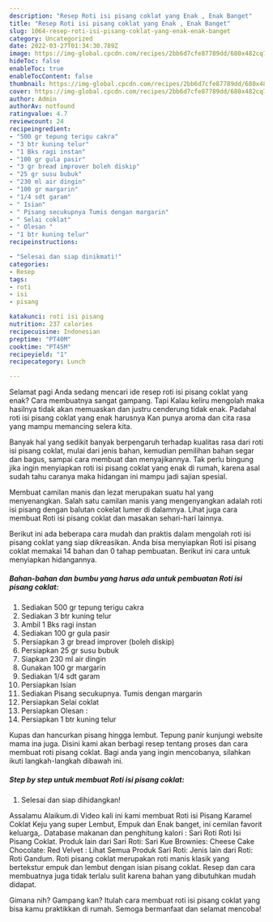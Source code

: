```yaml
---
description: "Resep Roti isi pisang coklat yang Enak , Enak Banget"
title: "Resep Roti isi pisang coklat yang Enak , Enak Banget"
slug: 1064-resep-roti-isi-pisang-coklat-yang-enak-enak-banget
category: Uncategorized
date: 2022-03-27T01:34:30.789Z
image: https://img-global.cpcdn.com/recipes/2bb6d7cfe87789dd/680x482cq70/roti-isi-pisang-coklat-foto-resep-utama.jpg
hideToc: false
enableToc: true
enableTocContent: false
thumbnail: https://img-global.cpcdn.com/recipes/2bb6d7cfe87789dd/680x482cq70/roti-isi-pisang-coklat-foto-resep-utama.jpg
cover: https://img-global.cpcdn.com/recipes/2bb6d7cfe87789dd/680x482cq70/roti-isi-pisang-coklat-foto-resep-utama.jpg
author: Admin
authorAv: notfound
ratingvalue: 4.7
reviewcount: 24
recipeingredient:
- "500 gr tepung terigu cakra"
- "3 btr kuning telur"
- "1 Bks ragi instan"
- "100 gr gula pasir"
- "3 gr bread improver boleh diskip"
- "25 gr susu bubuk"
- "230 ml air dingin"
- "100 gr margarin"
- "1/4 sdt garam"
- " Isian"
- " Pisang secukupnya Tumis dengan margarin"
- " Selai coklat"
- " Olesan "
- "1 btr kuning telur"
recipeinstructions:

- "Selesai dan siap dinikmati!"
categories:
- Resep
tags:
- roti
- isi
- pisang

katakunci: roti isi pisang 
nutrition: 237 calories
recipecuisine: Indonesian
preptime: "PT40M"
cooktime: "PT45M"
recipeyield: "1"
recipecategory: Lunch

---
```



Selamat pagi Anda sedang mencari ide resep roti isi pisang coklat yang enak? Cara membuatnya sangat gampang. Tapi Kalau keliru mengolah maka hasilnya tidak akan memuaskan dan justru cenderung tidak enak. Padahal roti isi pisang coklat yang enak harusnya Kan punya aroma dan cita rasa yang mampu memancing selera kita.


Banyak hal yang sedikit banyak berpengaruh terhadap kualitas rasa dari roti isi pisang coklat, mulai dari jenis bahan, kemudian pemilihan bahan segar dan bagus, sampai cara membuat dan menyajikannya. Tak perlu bingung jika ingin menyiapkan roti isi pisang coklat yang enak di rumah, karena asal sudah tahu caranya maka hidangan ini mampu jadi sajian spesial.

Membuat camilan manis dan lezat merupakan suatu hal yang menyenangkan. Salah satu camilan manis yang mengenyangkan adalah roti isi pisang dengan balutan cokelat lumer di dalamnya. Lihat juga cara membuat Roti isi pisang coklat dan masakan sehari-hari lainnya.


Berikut ini ada beberapa cara mudah dan praktis dalam mengolah roti isi pisang coklat yang siap dikreasikan. Anda bisa menyiapkan Roti isi pisang coklat memakai 14 bahan dan 0 tahap pembuatan. Berikut ini cara untuk menyiapkan hidangannya.

<!--inarticleads1-->

##### Bahan-bahan dan bumbu yang harus ada untuk pembuatan Roti isi pisang coklat:

1. Sediakan 500 gr tepung terigu cakra
1. Sediakan 3 btr kuning telur
1. Ambil 1 Bks ragi instan
1. Sediakan 100 gr gula pasir
1. Persiapkan 3 gr bread improver (boleh diskip)
1. Persiapkan 25 gr susu bubuk
1. Siapkan 230 ml air dingin
1. Gunakan 100 gr margarin
1. Sediakan 1/4 sdt garam
1. Persiapkan  Isian
1. Sediakan  Pisang secukupnya. Tumis dengan margarin
1. Persiapkan  Selai coklat
1. Persiapkan  Olesan :
1. Persiapkan 1 btr kuning telur


Kupas dan hancurkan pisang hingga lembut. Tepung panir kunjungi website mama ina juga. Disini kami akan berbagi resep tentang proses dan cara membuat roti pisang coklat. Bagi anda yang ingin mencobanya, silahkan ikuti langkah-langkah dibawah ini. 

<!--inarticleads2-->

##### Step by step untuk membuat Roti isi pisang coklat:


1. Selesai dan siap dihidangkan!

Assalamu Alaikum.di Video kali ini kami membuat Roti isi Pisang Karamel Coklat Keju yang super Lembut, Empuk dan Enak banget, ini cemilan favorit keluarga,. Database makanan dan penghitung kalori : Sari Roti Roti Isi Pisang Coklat. Produk lain dari Sari Roti: Sari Kue Brownies: Cheese Cake Chocolate: Red Velvet : Lihat Semua Produk Sari Roti: Jenis lain dari Roti: Roti Gandum. Roti pisang coklat merupakan roti manis klasik yang bertekstur empuk dan lembut dengan isian pisang coklat. Resep dan cara membuatnya juga tidak terlalu sulit karena bahan yang dibutuhkan mudah didapat. 

Gimana nih? Gampang kan? Itulah cara membuat roti isi pisang coklat yang bisa kamu praktikkan di rumah. Semoga bermanfaat dan selamat mencoba!
